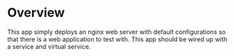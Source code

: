# Overview
This app simply deploys an nginx web server with default configurations so that there is a web application to test with.  This app should be wired up with a service and virtual service.